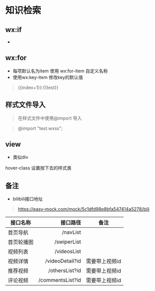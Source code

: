 # 知识检索

## wx:if

- <view wx:if="{{test}}"></view>

## wx:for

- 每项默认名为item 使用 wx:for-item 自定义名称
- 使用wx:key-item 修改key的默认值

> <view wx:for="{{tests}}" wx:for-item="test" wx:key="index">
> {{index+1}}:{{test}}
> </view>

## 样式文件导入

> 在样式文件中使用@import 导入

> @import "test.wxss";

## view

- 类似div

hover-class 设置按下去的样式类






## 备注
- bilibili接口地址
> https://easy-mock.com/mock/5c1dfd98e8bfa547414a5278/bili

| 接口名称 | 接口路径 | 备注 |
| - | -: | :-: |
| 首页导航 | /navList |       |
| 首页轮播图 | /swiperList |       |
| 视频列表 | /videosList |       |
| 视频详情 | /videoDetail?id |   需要带上视频id    |
| 推荐视频 | /othersList?id      |   需要带上视频id    |
| 评论视频 | /commentsList?id |    需要带上视频id   |